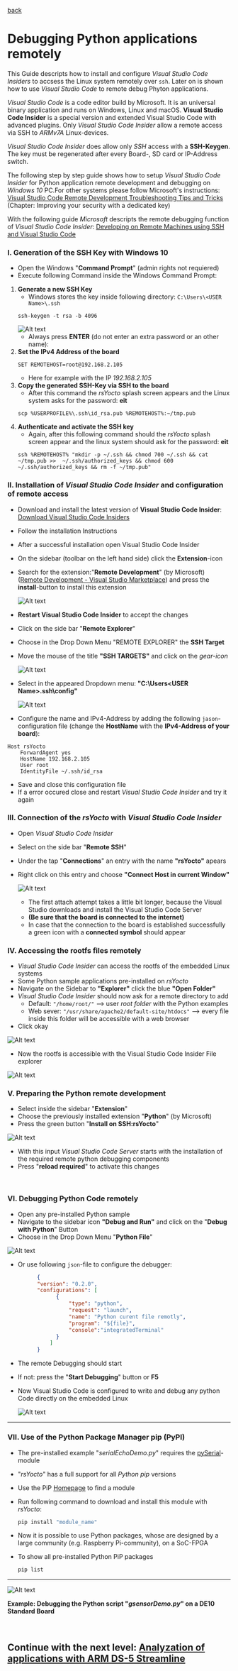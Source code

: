 [back](3_CPP.md)

#  	Debugging Python applications remotely

This Guide descripts how to install and configure *Visual Studio Code Insiders* to accsess the Linux system remotely over `ssh`. Later on is shown how to use *Visual Studio Code* to remote debug Phyton applications.

*Visual Studio Code* is a code editor build by Microsoft. It is an universal binary application and runs on Windows, Linux and macOS. **Visual Studio Code Insider** is a special version and extended Visual Studio Code with advanced plugins. Only *Visual Studio Code Insider* allow a remote access via SSH to *ARMv7A* Linux-devices.

*Visual Studio Code Insider* does allow only *SSH* access with a **SSH-Keygen**. The key must be regenerated after every Board-, SD card or IP-Address switch.

The following step by step guide shows how to setup *Visual Studio Code Insider* for Python application remote development and debugging on *Windows 10* PC.For other systems please follow Microsoft's instructions:
[Visual Studio Code Remote Development Troubleshooting Tips and Tricks](https://code.visualstudio.com/docs/remote/troubleshooting)
(Chapter: Improving your security with a dedicated key)

With the following guide *Microsoft* descripts the remote debugging function of *Visual Studio Code Insider*:
[Developing on Remote Machines using SSH and Visual Studio Code](https://code.visualstudio.com/docs/remote/ssh)

### I. Generation of the SSH Key with Windows 10
* Open the Windows "**Command Prompt**" (admin rights not requiered)
* Execute following Command inside the Windows Command Prompt:
1.    **Generate a new SSH Key**
      * Windows stores the key inside following directory:  `C:\Users\<USER Name>\.ssh`
      ``````shell 
      ssh-keygen -t rsa -b 4096
       ``````
       ![Alt text](CreatingSSHwithCMD.jpg?raw=true "Windows CMD and SSH") 
        * Always press **ENTER** (do not enter an extra password or an other name):
2.    **Set the IPv4 Address of the board**
       ``````shell 
      SET REMOTEHOST=root@192.168.2.105
      ``````
      * Here for example with the IP *192.168.2.105*
5.    **Copy the generated SSH-Key via SSH to the board**
      * After this command the *rsYocto* splash screen appears and the Linux system asks for the password: **eit**
      ``````shell       
      scp %USERPROFILE%\.ssh\id_rsa.pub %REMOTEHOST%:~/tmp.pub
      `````` 
4.   **Authenticate and activate the SSH key** 
     * Again, after this following command should the *rsYocto* splash screen appear and the linux system should ask for the password: **eit**
      ``````shell 
      ssh %REMOTEHOST% "mkdir -p ~/.ssh && chmod 700 ~/.ssh && cat ~/tmp.pub >>  ~/.ssh/authorized_keys && chmod 600 ~/.ssh/authorized_keys && rm -f ~/tmp.pub"
      ``````
      
### II. Installation of *Visual Studio Code Insider* and configuration of remote access
* Download and install the latest version of **Visual Studio Code Insider**:
  [Download Visual Studio Code Insiders](https://code.visualstudio.com/insiders/)
* Follow the installation Instructions
* After a successful installation open Visual Studio Code Insider
* On the sidebar (toolbar on the left hand side) click the **Extension**-icon
* Search for the extension:"**Remote Development**" (by Microsoft) ([Remote Development - Visual Studio Marketplace](https://marketplace.visualstudio.com/items?itemName=ms-vscode-remote.vscode-remote-extensionpack)) and press the **install**-button to install this extension

  ![Alt text](VisualCodeConfig1.jpg?raw=true "Visual Studio Configuration 1")

* **Restart Visual Studio Code Insider** to accept the changes
* Click on the side bar "**Remote Explorer**"
* Choose in the Drop Down Menu "REMOTE EXPLORER" the **SSH Target**
* Move the mouse of the title **"SSH TARGETS"** and click on the *gear-icon*

  ![Alt text](VisualCodeConfig2.jpg?raw=true "Visual Studio Configuration 2")
 
* Select in the appeared Dropdown menu: **"C:\Users\<USER Name>\.ssh\config"** 

  ![Alt text](VisualCodeConfig3.jpg?raw=true "Visual Studio Configuration 3")
 
* Configure the name and IPv4-Address by adding the following `jason`-configuration file
  (change the **HostName** with the **IPv4-Address of your board**):
``````jason
Host rsYocto
    ForwardAgent yes
    HostName 192.168.2.105
    User root
    IdentityFile ~/.ssh/id_rsa
`````` 
* Save and close this configuration file
* If a error occured close and restart *Visual Studio Code Insider* and try it again

### III. Connection of the *rsYocto* with *Visual Studio Code Insider*
* Open *Visual Studio Code Insider*
* Select on the side bar "**Remote SSH**" 
* Under the tap "**Connections**" an entry with the name **"rsYocto"** apears
* Right click on this entry and choose **"Connect Host in current Window"**

  ![Alt text](VisualCodeConfig4.jpg?raw=true "Visual Studio Configuration 4")
 
  * The first attach attempt takes a little bit longer, because the Visual Studio downloads and install the Visual Studio Code Server
  * **(Be sure that the board is connected to the internet)**
  * In case that the connection to the board is established successfully a green icon with a **connected symbol** should appear

### IV. Accessing the rootfs files remotely
*  *Visual Studio Code Insider* can access the rootfs of the embedded Linux systems
*  Some Python sample applications pre-installed on *rsYocto*
*  Navigate on the Sidebar to **"Explorer"** click the blue **"Open Folder"**
*  *Visual Studio Code Insider* should now ask for a remote directory to add 
      * Default: `"/home/root/"` --> user *root folder* with the Python examples
      * Web sever: `"/usr/share/apache2/default-site/htdocs"` --> every file inside this folder will be accessible with a web browser
* Click okay

 ![Alt text](VisualCodeConfig5.jpg?raw=true "Visual Studio Configuration 5")
* Now the rootfs is accessible with the Visual Studio Code Insider File explorer 

 ![Alt text](VisualCodeConfig6.jpg?raw=true "Visual Studio Configuration 6")


### V. Preparing the Python remote development
* Select inside the sidebar "**Extension**"
* Choose the previously installed extension "**Python**" (by Microsoft)
* Press the green button "**Install on SSH:rsYocto**"

 ![Alt text](VisualCodeConfig7.jpg?raw=true "Visual Studio Configuration 7")
 
* With this input *Visual Studio Code Server* starts with the installation of the required remote python debugging components
* Press  "**reload required**" to activate this changes
<br>

### VI. Debugging Python Code remotely
* Open any pre-installed Python sample
* Navigate to the sidebar icon **"Debug and Run"** and click on the "**Debug with Python**" Button
* Choose in the Drop Down Menu "**Python File**" 

 ![Alt text](VisualCodeConfig8.jpg?raw=true "Visual Studio Configuration 8")
 
 * Or use following `json`-file to configure the debugger:
      ``````json
            {
            "version": "0.2.0",
            "configurations": [
                  {
                      "type": "python",
                      "request": "launch",
                      "name": "Python curent file remotly",
                      "program": "${file}",
                      "console":"integratedTerminal"
                  }
                ]
            }
      ``````
  * The remote Debugging should start     
  * If not: press the "**Start Debugging**" button or **F5**
  * Now Visual Studio Code is configured to write and debug any python Code directly on the embedded Linux
  
       ![Alt text](VisualCodeConfig9.jpg?raw=true "Visual Studio Configuration 9")
       
___

### VII. Use of the Python Package Manager pip (PyPI)
* The pre-installed example "*serialEchoDemo.py*" requires the [pySerial](https://pyserial.readthedocs.io/en/latest/shortintro.html)-module
* "*rsYocto*" has a full support for all *Python pip* versions
* Use the PiP [Homepage](https://pypi.org/) to find a module
* Run following command to download and install this module with *rsYocto*:
     ````bash
     pip install "module_name"
     ````
* Now it is possible to use Python packages, whose are designed by a large community (e.g. Raspberry Pi-community), on a SoC-FPGA

* To show all pre-installed Python PiP packages
     ````bash
     pip list
     ````
___


![Alt text](PythonDebiggingAninmation.gif?raw=true "Visual Studio Code Python Debung")

**Example: Debugging the Python script "*gsensorDemo.py*" on a DE10 Standard Board**

<br>

 ## Continue with the next level: [Analyzation of applications with ARM DS-5 Streamline](5_Streamline.md)
